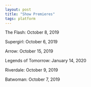 ```yaml
---
layout: post
title: "Show Premieres"
tags: platform
---
```


The Flash: October 8, 2019

Supergirl: October 6, 2019

Arrow: October 15, 2019

Legends of Tomorrow: January 14, 2020

Riverdale: October 9, 2019

Batwoman: October 7, 2019
